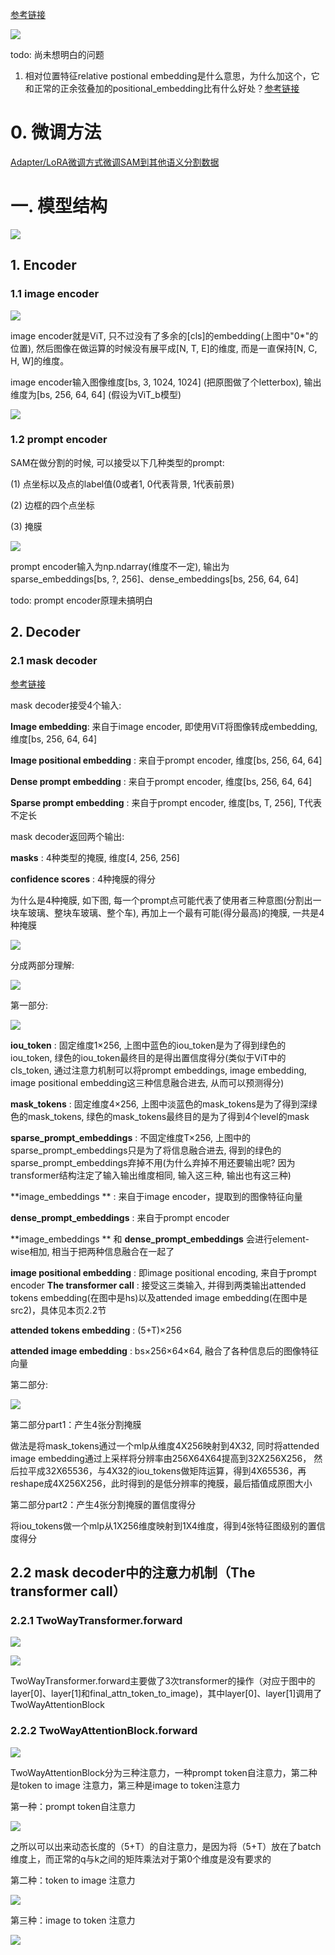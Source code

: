 [参考链接](https://mp.weixin.qq.com/s/gUOaxlIC2LjMlkTm0NvcVA)

![](assets/model.jpg)

todo: 尚未想明白的问题

1. 相对位置特征relative postional embedding是什么意思，为什么加这个，它和正常的正余弦叠加的positional_embedding比有什么好处？[参考链接](https://www.youtube.com/watch?v=7XHucAvHNKs)

# 0. 微调方法

[Adapter/LoRA微调方式微调SAM到其他语义分割数据](https://github.com/KidsWithTokens/Medical-SAM-Adapter)

# 一. 模型结构

![](assets/arch.jpg)

## 1. Encoder

### 1.1 image encoder

![](assets/encoder.jpg)

image encoder就是ViT, 只不过没有了多余的[cls]的embedding(上图中"0*"的位置),  然后图像在做运算的时候没有展平成[N, T, E]的维度, 而是一直保持[N, C, H, W]的维度。

image encoder输入图像维度[bs, 3, 1024, 1024] (把原图做了个letterbox), 输出维度为[bs, 256, 64, 64] (假设为ViT_b模型)

![](assets/vit.jpg)

### 1.2 prompt encoder

SAM在做分割的时候, 可以接受以下几种类型的prompt:

(1) 点坐标以及点的label值(0或者1, 0代表背景, 1代表前景)

(2) 边框的四个点坐标

(3) 掩膜

![](assets/prompt.jpg)

prompt encoder输入为np.ndarray(维度不一定), 输出为sparse_embeddings[bs, ?, 256]、dense_embeddings[bs, 256, 64, 64]

todo: prompt encoder原理未搞明白

## 2. Decoder

### 2.1 mask decoder 

[参考链接](https://towardsdatascience.com/how-does-the-segment-anything-models-sam-s-decoder-work-0e4ab4732c37)

mask decoder接受4个输入:

**Image embedding**: 来自于image encoder, 即使用ViT将图像转成embedding, 维度[bs, 256, 64, 64]

**Image positional embedding** : 来自于prompt encoder, 维度[bs, 256, 64, 64]

**Dense prompt embedding** : 来自于prompt encoder, 维度[bs, 256, 64, 64]

**Sparse prompt embedding** : 来自于prompt encoder, 维度[bs,  T, 256], T代表不定长

mask decoder返回两个输出:

**masks** : 4种类型的掩膜, 维度[4, 256, 256]

**confidence scores** : 4种掩膜的得分

为什么是4种掩膜, 如下图, 每一个prompt点可能代表了使用者三种意图(分割出一块车玻璃、整块车玻璃、整个车), 再加上一个最有可能(得分最高)的掩膜, 一共是4种掩膜

![](assets/masks.jpg)

分成两部分理解:

![](assets/predict_masks.jpg)

第一部分:

![](assets/part1.jpg)

**iou_token** : 固定维度1×256, 上图中蓝色的iou_token是为了得到绿色的iou_token, 绿色的iou_token最终目的是得出置信度得分(类似于ViT中的cls_token, 通过注意力机制可以将prompt embeddings, image embedding, image positional embedding这三种信息融合进去, 从而可以预测得分)

**mask_tokens** : 固定维度4×256,  上图中淡蓝色的mask_tokens是为了得到深绿色的mask_tokens, 绿色的mask_tokens最终目的是为了得到4个level的mask

**sparse_prompt_embeddings** : 不固定维度T×256, 上图中的sparse_prompt_embeddings只是为了将信息融合进去, 得到的绿色的sparse_prompt_embeddings弃掉不用(为什么弃掉不用还要输出呢? 因为transformer结构注定了输入输出维度相同, 输入这三种, 输出也有这三种)

**image_embeddings ** : 来自于image encoder，提取到的图像特征向量

**dense_prompt_embeddings** : 来自于prompt encoder

**image_embeddings ** 和 **dense_prompt_embeddings** 会进行element-wise相加, 相当于把两种信息融合在一起了

**image positional embedding** : 即image positional encoding, 来自于prompt encoder
**The transformer call** : 接受这三类输入, 并得到两类输出attended tokens embedding(在图中是hs)以及attended image embedding(在图中是src2)，具体见本页2.2节

**attended tokens embedding** : (5+T)×256

**attended image embedding** :  bs×256×64×64, 融合了各种信息后的图像特征向量



第二部分:

![](assets/part2.jpg)

第二部分part1：产生4张分割掩膜

做法是将mask_tokens通过一个mlp从维度4X256映射到4X32, 同时将attended image embedding通过上采样将分辨率由256X64X64提高到32X256X256， 然后拉平成32X65536，与4X32的iou_tokens做矩阵运算，得到4X65536，再reshape成4X256X256，此时得到的是低分辨率的掩膜，最后插值成原图大小

第二部分part2：产生4张分割掩膜的置信度得分

将iou_tokens做一个mlp从1X256维度映射到1X4维度，得到4张特征图级别的置信度得分

## 2.2 mask decoder中的注意力机制（The transformer call）

### 2.2.1 TwoWayTransformer.forward

![](assets/twoway.jpg)

![](assets/twoway2.jpg)

TwoWayTransformer.forward主要做了3次transformer的操作（对应于图中的layer[0]、layer[1]和final_attn_token_to_image)，其中layer[0]、layer[1]调用了TwoWayAttentionBlock

### 2.2.2 TwoWayAttentionBlock.forward

![](assets/twowayattn.jpg)

TwoWayAttentionBlock分为三种注意力，一种prompt token自注意力，第二种是token to image 注意力，第三种是image to token注意力

第一种：prompt token自注意力

![](assets/attenforward.jpg)

之所以可以出来动态长度的（5+T）的自注意力，是因为将（5+T）放在了batch维度上，而正常的q与k之间的矩阵乘法对于第0个维度是没有要求的

第二种：token to image 注意力

![](assets/cross1.jpg)

第三种：image to token 注意力

![](assets/cross2.jpg)









